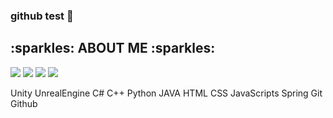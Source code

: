 ### github test 👋

<h2>:sparkles: ABOUT ME :sparkles:</h2>
<img src="https://img.shields.io/badge/C++-00599C?style=plastic&logo=c%2B%2B&logoColor=#00599C"/>

<img src="https://img.shields.io/badge/C%23-512BD4?style=plastic&logo=Csharp&logoColor=#00599C"/>

<img src="https://img.shields.io/badge/C++-00599C?style=plastic&logo=c%2B%2B&logoColor=#00599C"/>

<img src="https://img.shields.io/badge/C%23-512BD4?style=plastic&logo=Csharp&logoColor=#00599C"/>

Unity UnrealEngine
C# C++ Python JAVA
HTML CSS JavaScripts
Spring
Git Github

<!--
**JANGJAGUAR/JANGJAGUAR** is a ✨ _special_ ✨ repository because its `README.md` (this file) appears on your GitHub profile.

Here are some ideas to get you started:

- 🔭 I’m currently working on ...
- 🌱 I’m currently learning ...
- 👯 I’m looking to collaborate on ...
- 🤔 I’m looking for help with ...
- 💬 Ask me about ...
- 📫 How to reach me: ...
- 😄 Pronouns: ...
- ⚡ Fun fact: ...
-->

